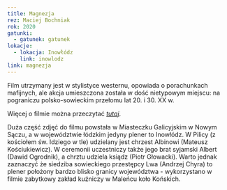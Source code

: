 ```yaml
---
title: Magnezja
rez: Maciej Bochniak
rok: 2020
gatunki: 
  - gatunek: gatunek
lokacje:
  - lokacja: Inowłódz
    link: inowlodz
link: magnezja
---
```

Film utrzymany jest w stylistyce westernu, opowiada o porachunkach mafijnych, ale akcja umieszczona została w dość nietypowym miejscu: na pograniczu polsko-sowieckim przełomu lat 20. i 30. XX w. 

Więcej o filmie można przeczytać [*tutaj*](https://filmpolski.pl/fp/index.php?film=1250703).

Duża część zdjęć do filmu powstała w Miasteczku Galicyjskim w Nowym Sączu, a w województwie łódzkim jedyny plener to Inowłódz. W Pilicy (z kościołem św. Idziego w tle) udzielany jest chrzest Albinowi (Mateusz Kościukiewicz). W ceremonii uczestniczy także jego brat syjamski Albert (Dawid Ogrodnik), a chrztu udziela ksiądz (Piotr Głowacki). Warto jednak zaznaczyć że siedziba sowieckiego przestępcy Lwa (Andrzej Chyra) to plener położony bardzo blisko granicy województwa - wykorzystano w filmie zabytkowy zakład kuźniczy w Maleńcu koło Końskich.
